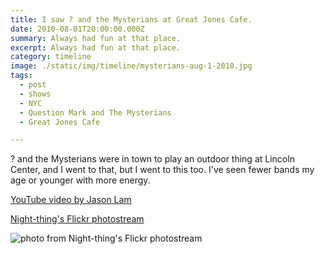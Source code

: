 ```yaml
---
title: I saw ? and the Mysterians at Great Jones Cafe.
date: 2010-08-01T20:00:00.000Z
summary: Always had fun at that place.
excerpt: Always had fun at that place.
category: timeline
image: ./static/img/timeline/mysterians-aug-1-2010.jpg
tags:
  - post 
  - shows
  - NYC
  - Question Mark and The Mysterians
  - Great Jones Cafe

---
```


? and the Mysterians were in town to play an outdoor thing at Lincoln Center, and I went to that, but I went to this too. I've seen fewer bands my age or younger with more energy.

[YouTube video by Jason Lam](https://www.youtube.com/watch?v=MOqYycT0wvc)

[Night-thing's Flickr photostream](https://www.flickr.com/photos/80327698@N00/4882106531/in/photostream/)

![photo from Night-thing's Flickr photostream](/static/img/timeline/mysterians-aug-1-2010.jpg "photo from Night-thing's Flickr photostream")